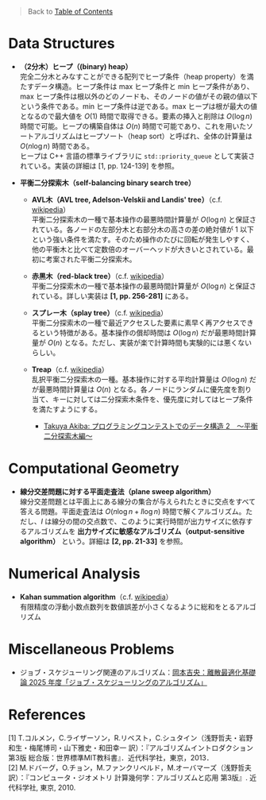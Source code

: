 > Back to [Table of Contents](./index.md)

# Data Structures
- **（2分木）ヒープ（(binary) heap）**  
    完全二分木とみなすことができる配列でヒープ条件（heap property）を満たすデータ構造。ヒープ条件は max ヒープ条件と min ヒープ条件があり、max ヒープ条件は根以外のどのノードも、そのノードの値がその親の値以下という条件である。min ヒープ条件は逆である。max ヒープは根が最大の値となるので最大値を $O(1)$ 時間で取得できる。要素の挿入と削除は $O(\log n)$ 時間で可能。ヒープの構築自体は $O(n)$ 時間で可能であり、これを用いたソートアルゴリズムはヒープソート（heap sort）と呼ばれ、全体の計算量は $O(n \log n)$ 時間である。  
    ヒープは C++ 言語の標準ライブラリに `std::priority_queue` として実装されている。実装の詳細は [1, pp. 124-139] を参照。

- **平衡二分探索木（self-balancing binary search tree）**
    - **AVL木（AVL tree, Adelson-Velskii and Landis' tree）**（c.f. [wikipedia](https://en.wikipedia.org/wiki/AVL_tree)）  
        平衡二分探索木の一種で基本操作の最悪時間計算量が $O(\log n)$ と保証されている。各ノードの左部分木と右部分木の高さの差の絶対値が 1 以下という強い条件を満たす。そのため操作のたびに回転が発生しやすく、他の平衡木と比べて定数倍のオーバーヘッドが大きいとされている。最初に考案された平衡二分探索木。
    
    - **赤黒木（red-black tree）**（c.f. [wikipedia](https://en.wikipedia.org/wiki/Red%E2%80%93black_tree)）  
        平衡二分探索木の一種で基本操作の最悪時間計算量が $O(\log n)$ と保証されている。詳しい実装は **[1, pp. 256-281]** にある。
    
    - **スプレー木（splay tree）**（c.f. [wikipedia](https://en.wikipedia.org/wiki/Splay_tree)）  
        平衡二分探索木の一種で最近アクセスした要素に素早く再アクセスできるという特徴がある。基本操作の償却時間は $O(\log n)$ だが最悪時間計算量が $O(n)$ となる。ただし、実装が楽で計算時間も実験的には悪くないらしい。
    
    - **Treap**（c.f. [wikipedia](https://en.wikipedia.org/wiki/Treap)）  
        乱択平衡二分探索木の一種。基本操作に対する平均計算量は $O(\log n)$ だが最悪時間計算量は $O(n)$ となる。各ノードにランダムに優先度を割り当て、キーに対しては二分探索木条件を、優先度に対してはヒープ条件を満たすようにする。
        - [Takuya Akiba: プログラミングコンテストでのデータ構造 2　～平衡二分探索木編～](https://www.slideshare.net/slideshow/2-12188757/12188757)


# Computational Geometry
- **線分交差問題に対する平面走査法（plane sweep algorithm）**  
    線分交差問題とは平面上にある線分の集合が与えられたときに交点をすべて答える問題。平面走査法は $O(n \log n + I \log n)$ 時間で解くアルゴリズム。ただし、$I$ は線分の間の交点数で、このように実行時間が出力サイズに依存するアルゴリズムを **出力サイズに敏感なアルゴリズム（output-sensitive algorithm）** という。詳細は **[2, pp. 21-33]** を参照。


# Numerical Analysis
- **Kahan summation algorithm**（c.f. [wikipedia](https://en.wikipedia.org/wiki/Kahan_summation_algorithm)）  
    有限精度の浮動小数点数列を数値誤差が小さくなるように総和をとるアルゴリズム


# Miscellaneous Problems
- ジョブ・スケジューリング関連のアルゴリズム：[岡本吉央：離散最適化基礎論 2025 年度「ジョブ・スケジューリングのアルゴリズム」](http://dopal.cs.uec.ac.jp/okamotoy/lect/2024/sched/)


# References
[1] T.コルメン，C.ライザーソン，R.リベスト，C.シュタイン（浅野哲夫・岩野和生・梅尾博司・山下雅史・和田幸一 訳）：『アルゴリズムイントロダクション 第3版 総合版：世界標準MIT教科書』．近代科学社，東京，2013．  
[2] M.ドバーグ，O.チョン，M.ファンクリベルド，M.オーバマーズ（浅野哲夫 訳）：『コンピュータ・ジオメトリ 計算幾何学：アルゴリズムと応用 第3版』. 近代科学社, 東京, 2010.